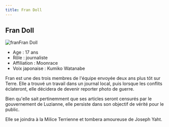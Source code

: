 ```yaml
---
title: Fran Doll
---
```


Fran Doll
---------

![fran](/images/stories/saga/turnagundam/persos/divers/fran.jpg)Fran Doll


- Age : 17 ans  
- Rôle : journaliste  
- Affiliation : Moonrace  
- Voix japonaise : Kumiko Watanabe


Fran est une des trois membres de l'équipe envoyée deux ans plus tôt sur Terre. Elle a trouvé un travail dans un journal local, puis lorsque les conflits éclateront, elle décidera de devenir reporter photo de guerre.


Bien qu'elle sait pertinemment que ses articles seront censurés par le gouvernement de Luzianne, elle persiste dans son objectif de vérité pour le public.


Elle se joindra à la Milice Terrienne et tombera amoureuse de Joseph Yaht.

